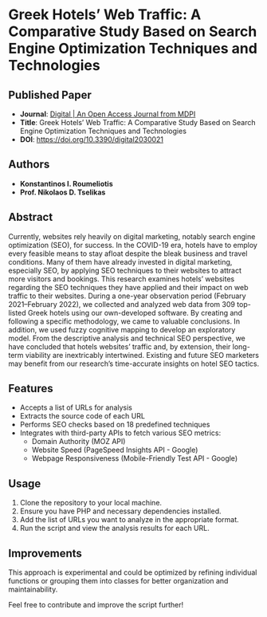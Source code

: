 # Greek Hotels’ Web Traffic: A Comparative Study Based on Search Engine Optimization Techniques and Technologies

## Published Paper
* **Journal**: [Digital | An Open Access Journal from MDPI](https://www.mdpi.com/journal/digital)
* **Title**: Greek Hotels’ Web Traffic: A Comparative Study Based on Search Engine Optimization Techniques and Technologies
* **DOI**: https://doi.org/10.3390/digital2030021

## Authors
* **Konstantinos I. Roumeliotis**
* **Prof. Nikolaos D. Tselikas**

## Abstract
Currently, websites rely heavily on digital marketing, notably search engine optimization (SEO), for success. In the COVID-19 era, hotels have to employ every feasible means to stay afloat despite the bleak business and travel conditions. Many of them have already invested in digital marketing, especially SEO, by applying SEO techniques to their websites to attract more visitors and bookings. This research examines hotels’ websites regarding the SEO techniques they have applied and their impact on web traffic to their websites. During a one-year observation period (February 2021–February 2022), we collected and analyzed web data from 309 top-listed Greek hotels using our own-developed software. By creating and following a specific methodology, we came to valuable conclusions. In addition, we used fuzzy cognitive mapping to develop an exploratory model. From the descriptive analysis and technical SEO perspective, we have concluded that hotels websites’ traffic and, by extension, their long-term viability are inextricably intertwined. Existing and future SEO marketers may benefit from our research’s time-accurate insights on hotel SEO tactics.

## Features

- Accepts a list of URLs for analysis
- Extracts the source code of each URL
- Performs SEO checks based on 18 predefined techniques
- Integrates with third-party APIs to fetch various SEO metrics:
  - Domain Authority (MOZ API)
  - Website Speed (PageSpeed Insights API - Google)
  - Webpage Responsiveness (Mobile-Friendly Test API - Google)

## Usage

1. Clone the repository to your local machine.
2. Ensure you have PHP and necessary dependencies installed.
3. Add the list of URLs you want to analyze in the appropriate format.
4. Run the script and view the analysis results for each URL.

## Improvements

This approach is experimental and could be optimized by refining individual functions or grouping them into classes for better organization and maintainability.

Feel free to contribute and improve the script further!
